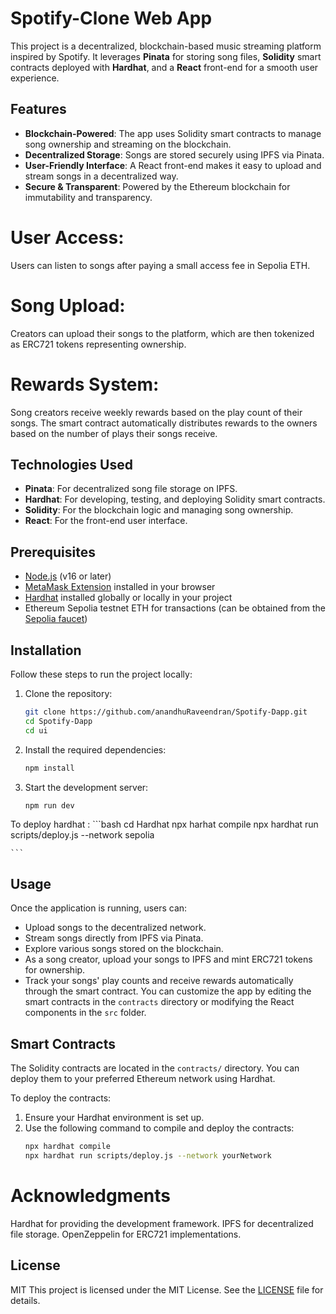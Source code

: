 # Spotify-Clone Web App

This project is a decentralized, blockchain-based music streaming platform inspired by Spotify. It leverages **Pinata** for storing song files, **Solidity** smart contracts deployed with **Hardhat**, and a **React** front-end for a smooth user experience.

## Features

- **Blockchain-Powered**: The app uses Solidity smart contracts to manage song ownership and streaming on the blockchain.
- **Decentralized Storage**: Songs are stored securely using IPFS via Pinata.
- **User-Friendly Interface**: A React front-end makes it easy to upload and stream songs in a decentralized way.
- **Secure & Transparent**: Powered by the Ethereum blockchain for immutability and transparency.
# User Access: 
Users can listen to songs after paying a small access fee in Sepolia ETH.
# Song Upload:
Creators can upload their songs to the platform, which are then tokenized as ERC721 tokens representing ownership.
# Rewards System:
Song creators receive weekly rewards based on the play count of their songs. The smart contract automatically distributes rewards to the owners based on the number of plays their songs receive.
## Technologies Used

- **Pinata**: For decentralized song file storage on IPFS.
- **Hardhat**: For developing, testing, and deploying Solidity smart contracts.
- **Solidity**: For the blockchain logic and managing song ownership.
- **React**: For the front-end user interface.

## Prerequisites

- [Node.js](https://nodejs.org/) (v16 or later)
- [MetaMask Extension](https://metamask.io/) installed in your browser
- [Hardhat](https://hardhat.org/) installed globally or locally in your project
- Ethereum Sepolia testnet ETH for transactions (can be obtained from the [Sepolia faucet](https://sepoliafaucet.com))


## Installation

Follow these steps to run the project locally:

1. Clone the repository:
    ```bash
    git clone https://github.com/anandhuRaveendran/Spotify-Dapp.git
    cd Spotify-Dapp
    cd ui
    ```

2. Install the required dependencies:
    ```bash
    npm install
    ```

3. Start the development server:
    ```bash
    npm run dev
    ```
To deploy hardhat :
    ```bash
    cd Hardhat
    npx harhat compile
    npx hardhat run scripts/deploy.js --network sepolia

    ```

## Usage

Once the application is running, users can:

- Upload songs to the decentralized network.
- Stream songs directly from IPFS via Pinata.
- Explore various songs stored on the blockchain.
-  As a song creator, upload your songs to IPFS and mint ERC721 tokens for ownership.
-  Track your songs' play counts and receive rewards automatically through the smart contract.
You can customize the app by editing the smart contracts in the `contracts` directory or modifying the React components in the `src` folder.

## Smart Contracts

The Solidity contracts are located in the `contracts/` directory. You can deploy them to your preferred Ethereum network using Hardhat.

To deploy the contracts:

1. Ensure your Hardhat environment is set up.
2. Use the following command to compile and deploy the contracts:
    ```bash
    npx hardhat compile
    npx hardhat run scripts/deploy.js --network yourNetwork
    ```
# Acknowledgments
Hardhat for providing the development framework.
IPFS for decentralized file storage.
OpenZeppelin for ERC721 implementations.
## License
MIT
This project is licensed under the MIT License. See the [LICENSE](./LICENSE) file for details.

